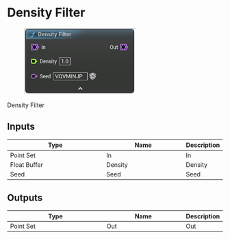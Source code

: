 # Density Filter

<div align="left" data-full-width="false">

<figure><img src="Density_Filter.png" alt=""><figcaption></figcaption></figure>

</div>

Density Filter

## Inputs

<table>
<thead><tr><th width="250">Type</th><th width="200">Name</th><th>Description</th></tr></thead>
<tbody>
<tr><td>Point Set</td><td>In</td><td>In</td></tr>
<tr><td>Float Buffer</td><td>Density</td><td>Density</td></tr>
<tr><td>Seed</td><td>Seed</td><td>Seed</td></tr>
</tbody>
</table>

## Outputs

<table>
<thead><tr><th width="250">Type</th><th width="200">Name</th><th>Description</th></tr></thead>
<tbody>
<tr><td>Point Set</td><td>Out</td><td>Out</td></tr>
</tbody>
</table>